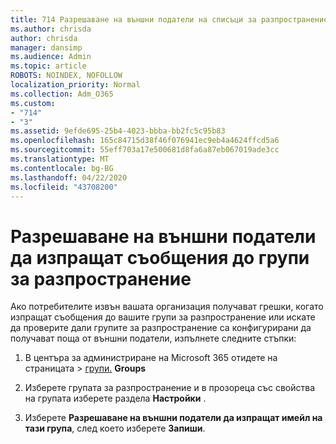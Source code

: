 ```yaml
---
title: 714 Разрешаване на външни податели на списъци за разпространение на имейл
ms.author: chrisda
author: chrisda
manager: dansimp
ms.audience: Admin
ms.topic: article
ROBOTS: NOINDEX, NOFOLLOW
localization_priority: Normal
ms.collection: Adm_O365
ms.custom:
- "714"
- "3"
ms.assetid: 9efde695-25b4-4023-bbba-bb2fc5c95b83
ms.openlocfilehash: 165c84715d38f46f076941ec9eb4a4624ffcd5a6
ms.sourcegitcommit: 55eff703a17e500681d8fa6a87eb067019ade3cc
ms.translationtype: MT
ms.contentlocale: bg-BG
ms.lasthandoff: 04/22/2020
ms.locfileid: "43708200"
---
```

# <a name="allow-external-senders-to-send-messages-to-distribution-groups"></a>Разрешаване на външни податели да изпращат съобщения до групи за разпространение

Ако потребителите извън вашата организация получават грешки, когато изпращат съобщения до вашите групи за разпространение или искате да проверите дали групите за разпространение са конфигурирани да получават поща от външни податели, изпълнете следните стъпки:

1. В центъра за администриране на Microsoft 365 отидете на страницата > [групи.](https://portal.office.com/adminportal/home#/groups) **Groups**  

2. Изберете групата за разпространение и в прозореца със свойства на групата изберете раздела **Настройки** .

3. Изберете **Разрешаване на външни податели да изпращат имейл на тази група**, след което изберете **Запиши**.
